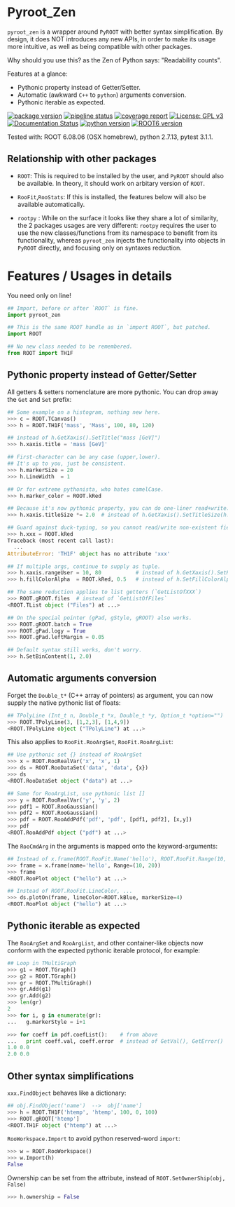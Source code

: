 Pyroot_Zen
==========

`pyroot_zen` is a wrapper around `PyROOT` with better syntax simplification.
By design, it does NOT introduces any new APIs, in order to make its usage more
intuitive, as well as being compatible with other packages.

Why should you use this? as the Zen of Python says: "Readability counts".

Features at a glance:

- Pythonic property instead of Getter/Setter.
- Automatic (awkward `C++` to `python`) arguments conversion.
- Pythonic iterable as expected.

[![package version](https://img.shields.io/pypi/v/pyroot-zen.svg)](https://pypi.python.org/pypi/pyroot-zen)
[![pipeline status](https://gitlab.com/ckhurewa/pyroot-zen/badges/master/pipeline.svg)](https://gitlab.com/ckhurewa/pyroot-zen/commits/master)
[![coverage report](https://gitlab.com/ckhurewa/pyroot-zen/badges/master/coverage.svg)](https://ckhurewa.gitlab.io/pyroot-zen)
[![License: GPL v3](https://img.shields.io/badge/License-GPL%20v3-blue.svg)](https://www.gnu.org/licenses/gpl-3.0)
[![Documentation Status](https://readthedocs.org/projects/pyroot-zen/badge/?version=latest)](http://pyroot-zen.readthedocs.io/en/latest/?badge=latest)
[![python version](https://img.shields.io/pypi/pyversions/pyroot-zen.svg)](https://img.shields.io/pypi/pyversions/pyroot-zen.svg)
[![ROOT6 version](https://img.shields.io/github/tag/root-project/root.svg)](https://hub.docker.com/r/rootproject/root-ubuntu16)

Tested with: ROOT 6.08.06 (OSX homebrew), python 2.7.13, pytest 3.1.1.


Relationship with other packages
--------------------------------

- `ROOT`: This is required to be installed by the user, and `PyROOT` should also be available. In theory, it should work on arbitary version of `ROOT`.

- `RooFit`,`RooStats`: If this is installed, the features below will also be available automatically.

- `rootpy` : While on the surface it looks like they share a lot of similarity, the 2 packages usages are very different: `rootpy` requires the user to use the new classes/functions from its namespace to benefit from its functionality, whereas `pyroot_zen` injects the functionality into objects in `PyROOT` directly, and focusing only on syntaxes reduction.


Features / Usages in details
============================

You need only on line!

```python
## Import, before or after `ROOT` is fine.
import pyroot_zen

## This is the same ROOT handle as in `import ROOT`, but patched.
import ROOT

## No new class needed to be remembered.
from ROOT import TH1F
```

Pythonic property instead of Getter/Setter
------------------------------------------

All getters & setters nomenclature are more pythonic.
You can drop away the `Get` and `Set` prefix:

```python
## Some example on a histogram, nothing new here.
>>> c = ROOT.TCanvas()
>>> h = ROOT.TH1F('mass', 'Mass', 100, 80, 120)

## instead of h.GetXaxis().SetTitle("mass [GeV]")
>>> h.xaxis.title = 'mass [GeV]'

## First-character can be any case (upper,lower).
## It's up to you, just be consistent.
>>> h.markerSize = 20
>>> h.LineWidth  = 1

## Or for extreme pythonista, who hates camelCase.
>>> h.marker_color = ROOT.kRed

## Because it's now pythonic property, you can do one-liner read+write.
>>> h.xaxis.titleSize *= 2.0  # instead of h.GetXaxis().SetTitleSize(h.GetXaxis().GetTitleSize()*2.0)

## Guard against duck-typing, so you cannot read/write non-existent field.
>>> h.xxx = ROOT.kRed
Traceback (most recent call last):
  ...
AttributeError: 'TH1F' object has no attribute 'xxx'

## If multiple args, continue to supply as tuple.
>>> h.xaxis.rangeUser = 10, 80           # instead of h.GetXaxis().SetRangeUser(10, 80)
>>> h.fillColorAlpha  = ROOT.kRed, 0.5   # instead of h.SetFillColorAlpha(ROOT.kRed, 0.5)

## The same reduction applies to list getters (`GetListOfXXX`)
>>> ROOT.gROOT.files  # instead of `GetListOfFiles`
<ROOT.TList object ("Files") at ...>

## On the special pointer (gPad, gStyle, gROOT) also works.
>>> ROOT.gROOT.batch = True
>>> ROOT.gPad.logy = True
>>> ROOT.gPad.leftMargin = 0.05

## Default syntax still works, don't worry.
>>> h.SetBinContent(1, 2.0)

```


Automatic arguments conversion
------------------------------

Forget the `Double_t*` (C++ array of pointers) as argument, you can now supply
the native pythonic list of floats:

```python
## TPolyLine (Int_t n, Double_t *x, Double_t *y, Option_t *option="")
>>> ROOT.TPolyLine(3, [1,2,3], [1,4,9])
<ROOT.TPolyLine object ("TPolyLine") at ...>

```

This also applies to `RooFit.RooArgSet`, `RooFit.RooArgList`:

```python
## Use pythonic set {} instead of RooArgSet
>>> x = ROOT.RooRealVar('x', 'x', 1)
>>> ds = ROOT.RooDataSet('data', 'data', {x})
>>> ds
<ROOT.RooDataSet object ("data") at ...>

## Same for RooArgList, use pythonic list []
>>> y = ROOT.RooRealVar('y', 'y', 2)
>>> pdf1 = ROOT.RooGaussian()
>>> pdf2 = ROOT.RooGaussian()
>>> pdf = ROOT.RooAddPdf('pdf', 'pdf', [pdf1, pdf2], [x,y])
>>> pdf
<ROOT.RooAddPdf object ("pdf") at ...>

```

The `RooCmdArg` in the arguments is mapped onto the keyword-arguments:

```python
## Instead of x.frame(ROOT.RooFit.Name('hello'), ROOT.RooFit.Range(10, 20))
>>> frame = x.frame(name='hello', Range=(10, 20))
>>> frame
<ROOT.RooPlot object ("hello") at ...>

## Instead of ROOT.RooFit.LineColor, ...
>>> ds.plotOn(frame, lineColor=ROOT.kBlue, markerSize=4)
<ROOT.RooPlot object ("hello") at ...>

```


Pythonic iterable as expected
-----------------------------

The `RooArgSet` and `RooArgList`, and other container-like objects
now conform with the expected pythonic iterable protocol, for example:


```python
## Loop in TMultiGraph
>>> g1 = ROOT.TGraph()
>>> g2 = ROOT.TGraph()
>>> gr = ROOT.TMultiGraph()
>>> gr.Add(g1)
>>> gr.Add(g2)
>>> len(gr)
2
>>> for i, g in enumerate(gr):
...   g.markerStyle = i+1

```

```python
>>> for coeff in pdf.coefList():    # from above
...   print coeff.val, coeff.error  # instead of GetVal(), GetError()
1.0 0.0
2.0 0.0

```


Other syntax simplifications
----------------------------

`xxx.FindObject` behaves like a dictionary:

```python
## obj.FindObject('name')  -->  obj['name']
>>> h = ROOT.TH1F('htemp', 'htemp', 100, 0, 100)
>>> ROOT.gROOT['htemp']
<ROOT.TH1F object ("htemp") at ...>

```

`RooWorkspace.Import` to avoid python reserved-word `import`:

```python
>>> w = ROOT.RooWorkspace()
>>> w.Import(h)
False

```

Ownership can be set from the attribute, instead of `ROOT.SetOwnerShip(obj, False)`

```python
>>> h.ownership = False

```